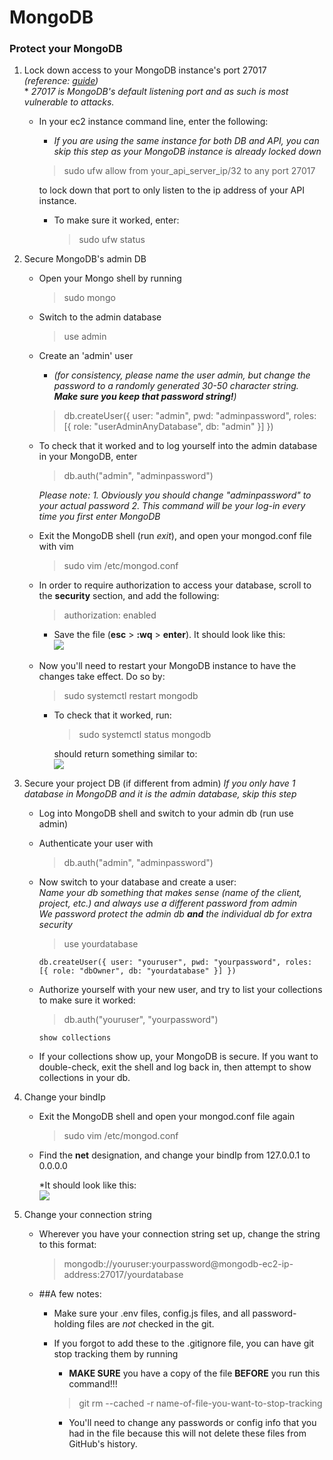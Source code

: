 # MongoDB

### Protect your MongoDB

1.  Lock down access to your MongoDB instance's port 27017  
     _(reference: [guide](https://medium.com/@matteocontrini/how-to-setup-auth-in-mongodb-3-0-properly-86b60aeef7e8#.2tbt9or6y))_  
     \* _27017 is MongoDB's default listening port and as such is most vulnerable to attacks._

    - In your ec2 instance command line, enter the following:

      - _If you are using the same instance for both DB and API, you can skip this step as your MongoDB instance is already locked down_

      > sudo ufw allow from your_api_server_ip/32 to any port 27017

      to lock down that port to only listen to the ip address of your API instance.

      - To make sure it worked, enter:

        > sudo ufw status

2.  Secure MongoDB's admin DB

    - Open your Mongo shell by running

      > sudo mongo

    - Switch to the admin database

      > use admin

    - Create an 'admin' user

      - _(for consistency, please name the user admin, but change the password to a randomly generated 30-50 character string. **Make sure you keep that password string!**)_

      > db.createUser({ user: "admin", pwd: "adminpassword", roles: [{ role: "userAdminAnyDatabase", db: "admin" }] })

    - To check that it worked and to log yourself into the admin database in your MongoDB, enter

      > db.auth("admin", "adminpassword")

      _Please note: 1. Obviously you should change "adminpassword" to your actual password 2. This command will be your log-in every time you first enter MongoDB_

    - Exit the MongoDB shell (run _exit_), and open your mongod.conf file with vim

      > sudo vim /etc/mongod.conf

    - In order to require authorization to access your database, scroll to the **security** section, and add the following:

      > authorization: enabled

      - Save the file (**esc** > **:wq** > **enter**). It should look like this:  
         ![](../../../media/mongoconf.png)

    - Now you'll need to restart your MongoDB instance to have the changes take effect. Do so by:

      > sudo systemctl restart mongodb

      - To check that it worked, run:

        > sudo systemctl status mongodb

        should return something similar to:  
         ![](../../../media/mongostatus.png)

3.  Secure your project DB (if different from admin)
    _If you only have 1 database in MongoDB and it is the admin database, skip this step_

    - Log into MongoDB shell and switch to your admin db (run use admin)

    - Authenticate your user with

      > db.auth("admin", "adminpassword")

    - Now switch to your database and create a user:  
       _Name your db something that makes sense (name of the client, project, etc.) and always use a different password from admin  
       We password protect the admin db **and** the individual db for extra security_

      > use yourdatabase

          db.createUser({ user: "youruser", pwd: "yourpassword", roles: [{ role: "dbOwner", db: "yourdatabase" }] })

    - Authorize yourself with your new user, and try to list your collections to make sure it worked:

      > db.auth("youruser", "yourpassword")

          show collections

    - If your collections show up, your MongoDB is secure. If you want to double-check, exit the shell and log back in, then attempt to show collections in your db.

4.  Change your bindIp

    - Exit the MongoDB shell and open your mongod.conf file again

      > sudo vim /etc/mongod.conf

    - Find the **net** designation, and change your bindIp from 127.0.0.1 to 0.0.0.0

      \*It should look like this:  
       ![](../../../media/netsettings.png)

5.  Change your connection string

    - Wherever you have your connection string set up, change the string to this format:

      > mongodb://youruser:yourpassword@mongodb-ec2-ip-address:27017/yourdatabase

    - ##A few notes:

      - Make sure your .env files, config.js files, and all password-holding files are _not_ checked in the git.

      - If you forgot to add these to the .gitignore file, you can have git stop tracking them by running

        - **MAKE SURE** you have a copy of the file **BEFORE** you run this command!!!

        > git rm --cached -r name-of-file-you-want-to-stop-tracking

        - You'll need to change any passwords or config info that you had in the file because this will not delete these files from GitHub's history.
